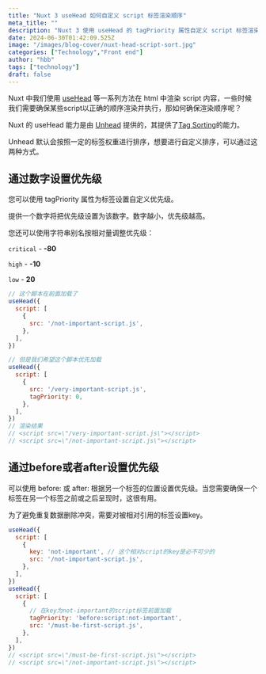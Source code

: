 ```yaml
---
title: "Nuxt 3 useHead 如何自定义 script 标签渲染顺序"
meta_title: ""
description: "Nuxt 3 使用 useHead 的 tagPriority 属性自定义 script 标签渲染顺序。"
date: 2024-06-30T01:42:09.525Z
image: "/images/blog-cover/nuxt-head-script-sort.jpg"
categories: ["Technology","Front end"]
author: "hbb"
tags: ["technology"]
draft: false
---
```


Nuxt 中我们使用 [useHead](https://nuxt.com/docs/api/composables/use-head) 等一系列方法在 html 中渲染 script 内容，一些时候我们需要确保某些script以正确的顺序渲染并执行，那如何确保渲染顺序呢？

Nuxt 的 useHead 能力是由 [Unhead](https://unhead.unjs.io/) 提供的，其提供了[Tag Sorting](https://unhead.unjs.io/usage/guides/sorting)的能力。

Unhead 默认会按照一定的标签权重进行排序，想要进行自定义排序，可以通过这两种方式。

## 通过数字设置优先级

您可以使用 tagPriority 属性为标签设置自定义优先级。

提供一个数字将把优先级设置为该数字。数字越小，优先级越高。

您还可以使用字符串别名按相对量调整优先级：

`critical` - **-80**

`high` - **-10**

`low` - **20**

```javascript
// 这个脚本在前面加载了
useHead({
  script: [
    {
      src: '/not-important-script.js',
    },
  ],
})

// 但是我们希望这个脚本优先加载
useHead({
  script: [
    {
      src: '/very-important-script.js',
      tagPriority: 0,
    },
  ],
})
// 渲染结果
// <script src=\"/very-important-script.js\"></script>
// <script src=\"/not-important-script.js\"></script>

```

## 通过before或者after设置优先级

可以使用 before: 或 after: 根据另一个标签的位置设置优先级。当您需要确保一个标签在另一个标签之前或之后呈现时，这很有用。

为了避免重复数据删除冲突，需要对被相对引用的标签设置key。

```javascript
useHead({
  script: [
    {
      key: 'not-important', // 这个相对script的key是必不可少的
      src: '/not-important-script.js',
    },
  ],
})
useHead({
  script: [
    {
      // 在key为not-important的script标签前面加载
      tagPriority: 'before:script:not-important',
      src: '/must-be-first-script.js',
    },
  ],
})
// <script src=\"/must-be-first-script.js\"></script>
// <script src=\"/not-important-script.js\"></script>

```



